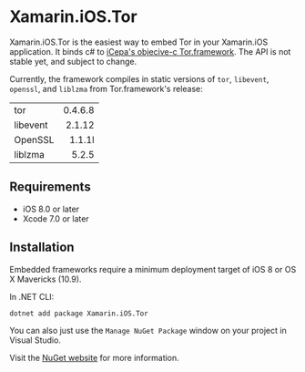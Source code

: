 # Xamarin.iOS.Tor

Xamarin.iOS.Tor is the easiest way to embed Tor in your Xamarin.iOS application. It binds c# to [iCepa's objecive-c Tor.framework](https://github.com/iCepa/Tor.framework). The API is not stable yet, and subject to change.

Currently, the framework compiles in static versions of `tor`, `libevent`, `openssl`, and `liblzma` from Tor.framework's release:

|          |         |
|:-------- | -------:|
| tor      | 0.4.6.8  |
| libevent | 2.1.12  |
| OpenSSL  | 1.1.1l  |
| liblzma  | 5.2.5  |

## Requirements

- iOS 8.0 or later
- Xcode 7.0 or later

## Installation 

Embedded frameworks require a minimum deployment target of iOS 8 or OS X Mavericks (10.9).

In .NET CLI:
```bash
dotnet add package Xamarin.iOS.Tor
```

You can also just use the `Manage NuGet Package` window on your project in Visual Studio.

Visit the [NuGet website](https://www.nuget.org/packages/Xamarin.iOS.Tor/) for more information.
